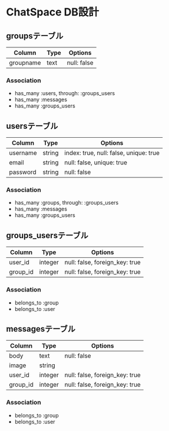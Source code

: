 # ChatSpace DB設計
## groupsテーブル
|Column|Type|Options|
|------|----|-------|
|groupname|text|null: false|
### Association
- has_many :users, through: :groups_users
- has_many :messages
- has_many :groups_users

## usersテーブル
|Column|Type|Options|
|------|----|-------|
|username|string|index: true, null: false, unique: true|
|email|string|null: false, unique: true|
|password|string|null: false|
### Association
- has_many :groups, through: :groups_users
- has_many :messages
- has_many :groups_users

## groups_usersテーブル
|Column|Type|Options|
|------|----|-------|
|user_id|integer|null: false, foreign_key: true|
|group_id|integer|null: false, foreign_key: true|
### Association
- belongs_to :group
- belongs_to :user

## messagesテーブル
|Column|Type|Options|
|------|----|-------|
|body|text|null: false|
|image|string|
|user_id|integer|null: false, foreign_key: true|
|group_id|integer|null: false, foreign_key: true|
### Association
- belongs_to :group
- belongs_to :user
